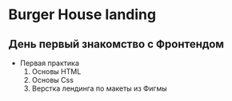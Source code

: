 # Burger House landing

## День первый знакомство с Фронтендом

+ Первая практика
  1. Основы HTML
  2. Основы Css
  3. Верстка лендинга по макеты из Фигмы

